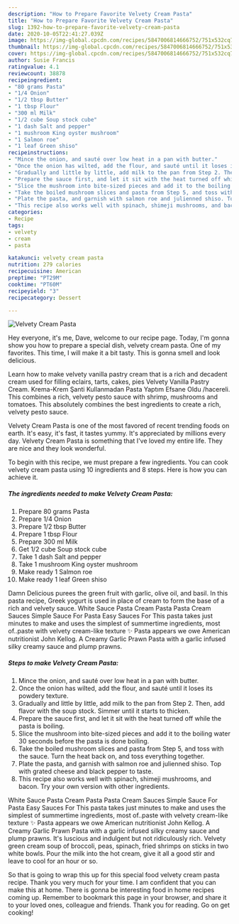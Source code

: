 ```yaml
---
description: "How to Prepare Favorite Velvety Cream Pasta"
title: "How to Prepare Favorite Velvety Cream Pasta"
slug: 1392-how-to-prepare-favorite-velvety-cream-pasta
date: 2020-10-05T22:41:27.039Z
image: https://img-global.cpcdn.com/recipes/5847006814666752/751x532cq70/velvety-cream-pasta-recipe-main-photo.jpg
thumbnail: https://img-global.cpcdn.com/recipes/5847006814666752/751x532cq70/velvety-cream-pasta-recipe-main-photo.jpg
cover: https://img-global.cpcdn.com/recipes/5847006814666752/751x532cq70/velvety-cream-pasta-recipe-main-photo.jpg
author: Susie Francis
ratingvalue: 4.1
reviewcount: 38878
recipeingredient:
- "80 grams Pasta"
- "1/4 Onion"
- "1/2 tbsp Butter"
- "1 tbsp Flour"
- "300 ml Milk"
- "1/2 cube Soup stock cube"
- "1 dash Salt and pepper"
- "1 mushroom King oyster mushroom"
- "1 Salmon roe"
- "1 leaf Green shiso"
recipeinstructions:
- "Mince the onion, and sauté over low heat in a pan with butter."
- "Once the onion has wilted, add the flour, and sauté until it loses its powdery texture."
- "Gradually and little by little, add milk to the pan from Step 2. Then, add flavor with the soup stock. Simmer until it starts to thicken."
- "Prepare the sauce first, and let it sit with the heat turned off while the pasta is boiling."
- "Slice the mushroom into bite-sized pieces and add it to the boiling water 30 seconds before the pasta is done boiling."
- "Take the boiled mushroom slices and pasta from Step 5, and toss with the sauce. Turn the heat back on, and toss everything together."
- "Plate the pasta, and garnish with salmon roe and julienned shiso. Top with grated cheese and black pepper to taste."
- "This recipe also works well with spinach, shimeji mushrooms, and bacon. Try your own version with other ingredients."
categories:
- Recipe
tags:
- velvety
- cream
- pasta

katakunci: velvety cream pasta 
nutrition: 279 calories
recipecuisine: American
preptime: "PT29M"
cooktime: "PT60M"
recipeyield: "3"
recipecategory: Dessert

---
```



![Velvety Cream Pasta](https://img-global.cpcdn.com/recipes/5847006814666752/751x532cq70/velvety-cream-pasta-recipe-main-photo.jpg)

Hey everyone, it's me, Dave, welcome to our recipe page. Today, I'm gonna show you how to prepare a special dish, velvety cream pasta. One of my favorites. This time, I will make it a bit tasty. This is gonna smell and look delicious.

Learn how to make velvety vanilla pastry cream that is a rich and decadent cream used for filling eclairs, tarts, cakes, pies Velvety Vanilla Pastry Cream. Krema-Krem Şanti Kullanmadan Pasta Yaptım Efsane Oldu /hacereli. This combines a rich, velvety pesto sauce with shrimp, mushrooms and tomatoes. This absolutely combines the best ingredients to create a rich, velvety pesto sauce.

Velvety Cream Pasta is one of the most favored of recent trending foods on earth. It's easy, it's fast, it tastes yummy. It's appreciated by millions every day. Velvety Cream Pasta is something that I've loved my entire life. They are nice and they look wonderful.


To begin with this recipe, we must prepare a few ingredients. You can cook velvety cream pasta using 10 ingredients and 8 steps. Here is how you can achieve it.

<!--inarticleads1-->

##### The ingredients needed to make Velvety Cream Pasta:

1. Prepare 80 grams Pasta
1. Prepare 1/4 Onion
1. Prepare 1/2 tbsp Butter
1. Prepare 1 tbsp Flour
1. Prepare 300 ml Milk
1. Get 1/2 cube Soup stock cube
1. Take 1 dash Salt and pepper
1. Take 1 mushroom King oyster mushroom
1. Make ready 1 Salmon roe
1. Make ready 1 leaf Green shiso


Damn Delicious purees the green fruit with garlic, olive oil, and basil. In this pasta recipe, Greek yogurt is used in place of cream to form the base of a rich and velvety sauce. White Sauce Pasta Cream Pasta Pasta Cream Sauces Simple Sauce For Pasta Easy Sauces For This pasta takes just minutes to make and uses the simplest of summertime ingredients, most of..paste with velvety cream-like texture ✨ Pasta appears we owe American nutritionist John Kellog. A Creamy Garlic Prawn Pasta with a garlic infused silky creamy sauce and plump prawns. 

<!--inarticleads2-->

##### Steps to make Velvety Cream Pasta:

1. Mince the onion, and sauté over low heat in a pan with butter.
1. Once the onion has wilted, add the flour, and sauté until it loses its powdery texture.
1. Gradually and little by little, add milk to the pan from Step 2. Then, add flavor with the soup stock. Simmer until it starts to thicken.
1. Prepare the sauce first, and let it sit with the heat turned off while the pasta is boiling.
1. Slice the mushroom into bite-sized pieces and add it to the boiling water 30 seconds before the pasta is done boiling.
1. Take the boiled mushroom slices and pasta from Step 5, and toss with the sauce. Turn the heat back on, and toss everything together.
1. Plate the pasta, and garnish with salmon roe and julienned shiso. Top with grated cheese and black pepper to taste.
1. This recipe also works well with spinach, shimeji mushrooms, and bacon. Try your own version with other ingredients.


White Sauce Pasta Cream Pasta Pasta Cream Sauces Simple Sauce For Pasta Easy Sauces For This pasta takes just minutes to make and uses the simplest of summertime ingredients, most of..paste with velvety cream-like texture ✨ Pasta appears we owe American nutritionist John Kellog. A Creamy Garlic Prawn Pasta with a garlic infused silky creamy sauce and plump prawns. It&#39;s luscious and indulgent but not ridiculously rich. Velvety green cream soup of broccoli, peas, spinach, fried shrimps on sticks in two white bowls. Pour the milk into the hot cream, give it all a good stir and leave to cool for an hour or so. 

So that is going to wrap this up for this special food velvety cream pasta recipe. Thank you very much for your time. I am confident that you can make this at home. There is gonna be interesting food in home recipes coming up. Remember to bookmark this page in your browser, and share it to your loved ones, colleague and friends. Thank you for reading. Go on get cooking!

